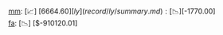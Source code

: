 [mm](record/mm/summary.md): [📈] [$6664.60]  
[ly](record/ly/summary.md): [📉] [$-1770.00]  
[fa](record/fa/summary.md): [📉] [$-910120.01]  
